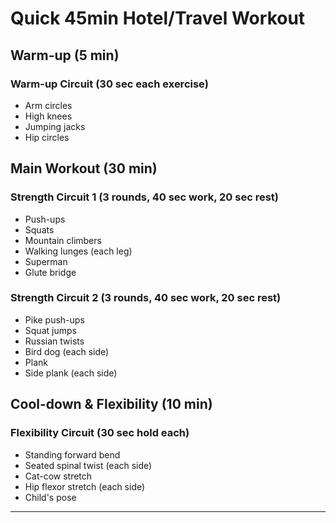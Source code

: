 # Quick 45min Hotel/Travel Workout

## Warm-up (5 min)

### Warm-up Circuit (30 sec each exercise)

- Arm circles
- High knees
- Jumping jacks
- Hip circles

## Main Workout (30 min)

### Strength Circuit 1 (3 rounds, 40 sec work, 20 sec rest)

- Push-ups
- Squats
- Mountain climbers
- Walking lunges (each leg)
- Superman
- Glute bridge

### Strength Circuit 2 (3 rounds, 40 sec work, 20 sec rest)

- Pike push-ups
- Squat jumps
- Russian twists
- Bird dog (each side)
- Plank
- Side plank (each side)

## Cool-down & Flexibility (10 min)

### Flexibility Circuit (30 sec hold each)

- Standing forward bend
- Seated spinal twist (each side)
- Cat-cow stretch
- Hip flexor stretch (each side)
- Child's pose

---
